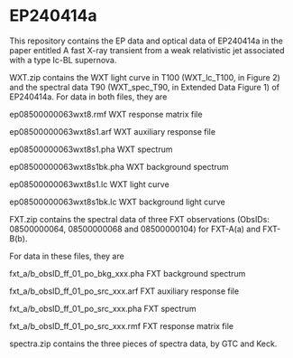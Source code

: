 # EP240414a
This repository contains the EP data and optical data of EP240414a in the paper entitled A fast X-ray transient from a weak relativistic jet associated with a type Ic-BL supernova.

WXT.zip contains the WXT light curve in T100 (WXT_lc_T100, in Figure 2) and the spectral data T90 (WXT_spec_T90, in Extended Data Figure 1) of EP240414a.
For data in both files, they are <p>
  ep08500000063wxt8.rmf        WXT response matrix file<p>
  ep08500000063wxt8s1.arf      WXT auxiliary response file<p>
  ep08500000063wxt8s1.pha      WXT spectrum<p>
  ep08500000063wxt8s1bk.pha    WXT background spectrum<p>
  ep08500000063wxt8s1.lc       WXT light curve<p>
  ep08500000063wxt8s1bk.lc     WXT background light curve<p>



FXT.zip contains the spectral data of three FXT observations (ObsIDs: 08500000064, 08500000068 and 08500000104) for FXT-A(a) and FXT-B(b).<p>
For data in these files, they are<p>
  fxt_a/b_obsID_ff_01_po_bkg_xxx.pha      FXT background spectrum <p>
  fxt_a/b_obsID_ff_01_po_src_xxx.arf      FXT auxiliary response file<p>
  fxt_a/b_obsID_ff_01_po_src_xxx.pha      FXT spectrum<p>
  fxt_a/b_obsID_ff_01_po_src_xxx.rmf      FXT response matrix file<p>



spectra.zip contains the three pieces of spectra data, by GTC and Keck. <p>
  
